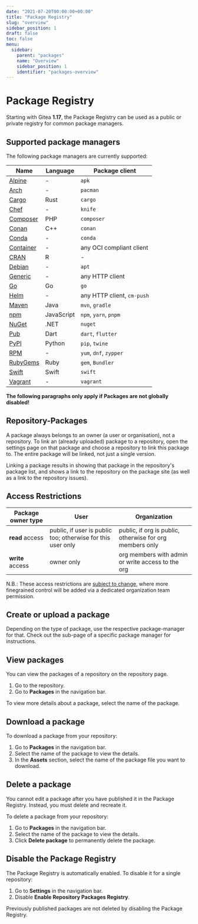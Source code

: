 ```yaml
---
date: "2021-07-20T00:00:00+00:00"
title: "Package Registry"
slug: "overview"
sidebar_position: 1
draft: false
toc: false
menu:
  sidebar:
    parent: "packages"
    name: "Overview"
    sidebar_position: 1
    identifier: "packages-overview"
---
```


# Package Registry

Starting with Gitea **1.17**, the Package Registry can be used as a public or private registry for common package managers.

## Supported package managers

The following package managers are currently supported:

| Name | Language | Package client |
| ---- | -------- | -------------- |
| [Alpine](usage/packages/alpine.md) | - | `apk` |
| [Arch](usage/packages/arch.md) | - | `pacman` |
| [Cargo](usage/packages/cargo.md) | Rust | `cargo` |
| [Chef](usage/packages/chef.md) | - | `knife` |
| [Composer](usage/packages/composer.md) | PHP | `composer` |
| [Conan](usage/packages/conan.md) | C++ | `conan` |
| [Conda](usage/packages/conda.md) | - | `conda` |
| [Container](usage/packages/container.md) | - | any OCI compliant client |
| [CRAN](usage/packages/cran.md) | R | - |
| [Debian](usage/packages/debian.md) | - | `apt` |
| [Generic](usage/packages/generic.md) | - | any HTTP client |
| [Go](usage/packages/go.md) | Go | `go` |
| [Helm](usage/packages/helm.md) | - | any HTTP client, `cm-push` |
| [Maven](usage/packages/maven.md) | Java | `mvn`, `gradle` |
| [npm](usage/packages/npm.md) | JavaScript | `npm`, `yarn`, `pnpm` |
| [NuGet](usage/packages/nuget.md) | .NET | `nuget` |
| [Pub](usage/packages/pub.md) | Dart | `dart`, `flutter` |
| [PyPI](usage/packages/pypi.md) | Python | `pip`, `twine` |
| [RPM](usage/packages/rpm.md) | - | `yum`, `dnf`, `zypper` |
| [RubyGems](usage/packages/rubygems.md) | Ruby | `gem`, `Bundler` |
| [Swift](usage/packages/swift.md) | Swift | `swift` |
| [Vagrant](usage/packages/vagrant.md) | - | `vagrant` |

**The following paragraphs only apply if Packages are not globally disabled!**

## Repository-Packages

A package always belongs to an owner (a user or organisation), not a repository.
To link an (already uploaded) package to a repository, open the settings page
on that package and choose a repository to link this package to.
The entire package will be linked, not just a single version.

Linking a package results in showing that package in the repository's package list,
and shows a link to the repository on the package site (as well as a link to the repository issues).

## Access Restrictions

| Package owner type | User | Organization |
|--------------------|------|--------------|
| **read** access    | public, if user is public too; otherwise for this user only | public, if org is public, otherwise for org members only |
| **write** access   | owner only | org members with admin or write access to the org |

N.B.: These access restrictions are [subject to change](https://github.com/go-gitea/gitea/issues/19270), where more finegrained control will be added via a dedicated organization team permission.

## Create or upload a package

Depending on the type of package, use the respective package-manager for that. Check out the sub-page of a specific package manager for instructions.

## View packages

You can view the packages of a repository on the repository page.

1. Go to the repository.
1. Go to **Packages** in the navigation bar.

To view more details about a package, select the name of the package.

## Download a package

To download a package from your repository:

1. Go to **Packages** in the navigation bar.
1. Select the name of the package to view the details.
1. In the **Assets** section, select the name of the package file you want to download.

## Delete a package

You cannot edit a package after you have published it in the Package Registry. Instead, you
must delete and recreate it.

To delete a package from your repository:

1. Go to **Packages** in the navigation bar.
1. Select the name of the package to view the details.
1. Click **Delete package** to permanently delete the package.

## Disable the Package Registry

The Package Registry is automatically enabled. To disable it for a single repository:

1. Go to **Settings** in the navigation bar.
1. Disable **Enable Repository Packages Registry**.

Previously published packages are not deleted by disabling the Package Registry.
